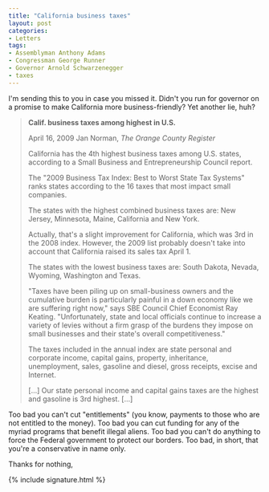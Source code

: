 ```yaml
---
title: "California business taxes"
layout: post
categories:
- Letters
tags:
- Assemblyman Anthony Adams
- Congressman George Runner
- Governor Arnold Schwarzenegger
- taxes
---
```


I'm sending this to you in case you missed it. Didn't you run for governor on a promise to make California more business-friendly? Yet another lie, huh?

> **Calif. business taxes among highest in U.S.**
>
> April 16, 2009 Jan Norman, *The Orange County Register*
>
> California has the 4th highest business taxes among U.S. states, according to a Small Business and Entrepreneurship Council report.
>
> The "2009 Business Tax Index: Best to Worst State Tax Systems" ranks states according to the 16 taxes that most impact small companies.
>
> The states with the highest combined business taxes are: New Jersey, Minnesota, Maine, California and New York.
>
> Actually, that's a slight improvement for California, which was 3rd in the 2008 index. However, the 2009 list probably doesn't take into account that California raised its sales tax April 1.
>
> The states with the lowest business taxes are: South Dakota, Nevada, Wyoming, Washington and Texas.
>
> "Taxes have been piling up on small-business owners and the cumulative burden is particularly painful in a down economy like we are suffering right now," says SBE Council Chief Economist Ray Keating. "Unfortunately, state and local officials continue to increase a variety of levies without a firm grasp of the burdens they impose on small businesses and their state's overall competitiveness."
>
> The taxes included in the annual index are state personal and corporate income, capital gains, property, inheritance, unemployment, sales, gasoline and diesel, gross receipts, excise and Internet.
>
> \[...\] Our state personal income and capital gains taxes are the highest and gasoline is 3rd highest. \[...\]

Too bad you can't cut "entitlements" (you know, payments to those who are not entitled to the money). Too bad you can cut funding for any of the myriad programs that benefit illegal aliens. Too bad you can't do anything to force the Federal government to protect our borders. Too bad, in short, that you're a conservative in name only.

Thanks for nothing,

{% include signature.html %}
